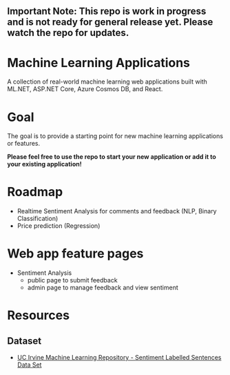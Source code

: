 ## Important Note: This repo is work in progress and is not ready for general release yet. Please watch the repo for updates.

# Machine Learning Applications
A collection of real-world machine learning web applications built with ML.NET, ASP.NET Core, Azure Cosmos DB, and React. 

# Goal
The goal is to provide a starting point for new machine learning applications or features. 

**Please feel free to use the repo to start your new application or add it to your existing application!**

# Roadmap
* Realtime Sentiment Analysis for comments and feedback (NLP, Binary Classification)
* Price prediction (Regression)

# Web app feature pages
* Sentiment Analysis
  * public page to submit feedback
  * admin page to manage feedback and view sentiment

# Resources
## Dataset
* [UC Irvine Machine Learning Repository - Sentiment Labelled Sentences Data Set](https://archive.ics.uci.edu/ml/datasets/Sentiment+Labelled+Sentences)
